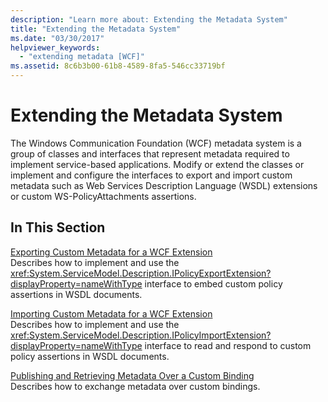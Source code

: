 ```yaml
---
description: "Learn more about: Extending the Metadata System"
title: "Extending the Metadata System"
ms.date: "03/30/2017"
helpviewer_keywords: 
  - "extending metadata [WCF]"
ms.assetid: 8c6b3b00-61b8-4589-8fa5-546cc33719bf
---
```

# Extending the Metadata System

The Windows Communication Foundation (WCF) metadata system is a group of classes and interfaces that represent metadata required to implement service-based applications. Modify or extend the classes or implement and configure the interfaces to export and import custom metadata such as Web Services Description Language (WSDL) extensions or custom WS-PolicyAttachments assertions.  
  
## In This Section  

 [Exporting Custom Metadata for a WCF Extension](exporting-custom-metadata-for-a-wcf-extension.md)  
 Describes how to implement and use the <xref:System.ServiceModel.Description.IPolicyExportExtension?displayProperty=nameWithType> interface to embed custom policy assertions in WSDL documents.  
  
 [Importing Custom Metadata for a WCF Extension](importing-custom-metadata-for-a-wcf-extension.md)  
 Describes how to implement and use the <xref:System.ServiceModel.Description.IPolicyImportExtension?displayProperty=nameWithType> interface to read and respond to custom policy assertions in WSDL documents.  
  
 [Publishing and Retrieving Metadata Over a Custom Binding](publishing-and-retrieving-metadata-over-a-custom-binding.md)  
 Describes how to exchange metadata over custom bindings.
